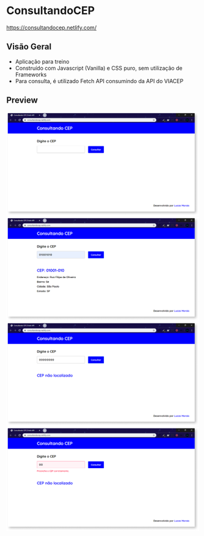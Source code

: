 # ConsultandoCEP

<https://consultandocep.netlify.com/>

## Visão Geral 

* Aplicação para treino 
* Construído com Javascript (Vanilla) e CSS puro, sem utilização de Frameworks
* Para consulta, é utilizado Fetch API consumindo da API do VIACEP

## Preview
![](https://github.com/moraislucas/consultando-cep/blob/master/preview/1.png)
![](https://github.com/moraislucas/consultando-cep/blob/master/preview/2.png)
![](https://github.com/moraislucas/consultando-cep/blob/master/preview/3.png)
![](https://github.com/moraislucas/consultando-cep/blob/master/preview/4.png)

